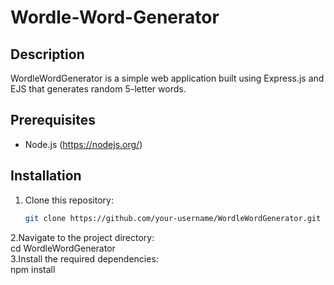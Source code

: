 # Wordle-Word-Generator

## Description
WordleWordGenerator is a simple web application built using Express.js and EJS that generates random 5-letter words.

## Prerequisites
- Node.js (https://nodejs.org/)

## Installation
1. Clone this repository:
   ```bash
   git clone https://github.com/your-username/WordleWordGenerator.git
2.Navigate to the project directory:  
  cd WordleWordGenerator  
3.Install the required dependencies:  
  npm install  
  
